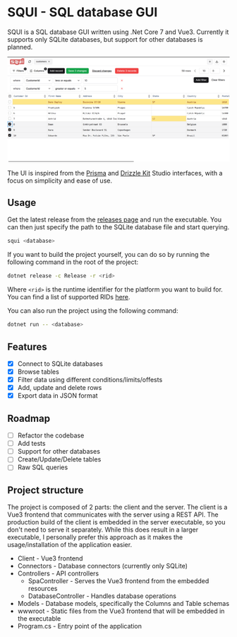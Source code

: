 # SQUI - SQL database GUI

SQUI is a SQL database GUI written using .Net Core 7 and Vue3. Currently it supports only SQLite databases, but support for other databases is planned.

![squi interface](./assets/index.png)

The UI is inspired from the [Prisma](https://www.prisma.io/studio) and [Drizzle Kit](https://orm.drizzle.team/drizzle-studio/overview) Studio interfaces, with a focus on simplicity and ease of use.

## Usage

Get the latest release from the [releases page](https://github.com/CatalinIuga/squi/releases) and run the executable. You can then just specify the path to the SQLite database file and start querying.

```bash
squi <database>
```

If you want to build the project yourself, you can do so by running the following command in the root of the project:

```bash
dotnet release -c Release -r <rid>
```

Where `<rid>` is the runtime identifier for the platform you want to build for. You can find a list of supported RIDs [here](https://docs.microsoft.com/en-us/dotnet/core/rid-catalog).

You can also run the project using the following command:

```bash
dotnet run -- <database>
```

## Features

- [x] Connect to SQLite databases
- [x] Browse tables
- [x] Filter data using different conditions/limits/offests
- [x] Add, update and delete rows
- [x] Export data in JSON format

## Roadmap

- [ ] Refactor the codebase
- [ ] Add tests
- [ ] Support for other databases
- [ ] Create/Update/Delete tables
- [ ] Raw SQL queries

## Project structure

The project is composed of 2 parts: the client and the server. The client is a Vue3 frontend that communicates with the server using a REST API. The production build of the client is embedded in the server executable, so you don't need to serve it separately. While this does result in a larger executable, I personally prefer this approach as it makes the usage/installation of the application easier.

- Client - Vue3 frontend
- Connectors - Database connectors (currently only SQLite)
- Controllers - API controllers
  - SpaController - Serves the Vue3 frontend from the embedded resources
  - DatabaseController - Handles database operations
- Models - Database models, specifically the Columns and Table schemas
- wwwroot - Static files from the Vue3 frontend that will be embedded in the executable
- Program.cs - Entry point of the application
